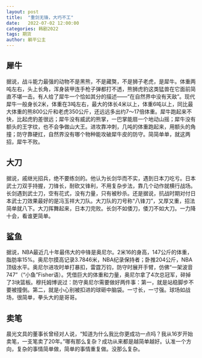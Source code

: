 ```yaml
---
layout: post
title:  "重剑无锋，大巧不工"
date:   2022-07-02 12:00:00
categories: 韩剧2022
tags: 期货
author: 躺平公主
---
```



## 犀牛
据说，战斗能力最强的动物不是黑熊，不是藏獒，不是狮子老虎，是犀牛。体重两吨左右，头上长角，浑身装甲连手枪子弹都打不透，熊狮虎豹这类猛兽在它面前简直不堪一击。有人给了犀牛一个恰如其分的描述——“在自然界中没有天敌”。现代犀牛一般身长2米，体重在3吨左右，最大的体长4米以上，体重6吨以上，同比最大体重的熊800公斤和老虎350公斤，还远远多出约7～17倍体重。犀牛跑起来不快，比起虎豹差很远；犀牛没有威武的熊掌，一巴掌能扇一个地动山摇；犀牛没有额头的王字纹，也不会争做山大王。进攻靠冲刺，几吨的体重跑起来，用额头的角撞；防守靠硬扛，自然界没有哪个物种能攻破犀牛皮的防守。简简单单，就这两招，犀牛不败。

## 大刀
据说，戚继光招兵，绝不要练剑的。他认为长剑华而不实，遇到日本刀吃亏。日本武士刀双手持握，刀锋长，耐砍又锋利，不用复杂步法，靠几个动作就横行战场。长剑遇到武士刀，空有花式，没有力量，只有被秒杀。还是据说，抗战时期对付日本武士刀效果最好的是冯玉祥大刀队。大刀队的刀号称“八锋刀”，又厚又重，招法简单就八下。大刀挥舞起来，日本刀完败。长剑不如倭刀，倭刀不如大刀。一力降十会，看谁更简单。

## 鲨鱼
据说，NBA最近几十年最伟大的中锋是奥尼尔。2米16的身高，147公斤的体重，脂肪率15%。奥尼尔摸高记录3.7846米，NBA纪录保持者；卧推204公斤，NBA顶级水平。奥尼尔进攻时单打暴扣，雷霆万钧，防守时展开手臂，仿佛“一架波音747”（“小鱼”Fisher语）。凭借巨大的体重和力量，奥尼尔拿了4次总冠军，碎掉了3块篮板。穆托姆博说过：防守奥尼尔需要做好两件事：第一，就是站稳脚步不要被撞倒。第二，就是小心别被扣进的球砸中脑袋。一寸长，一寸强。球场如战场，很简单，拳头大的是哥哥。

## 卖笔
晨光文具的董事长曾经对人说，“知道为什么我比你更成功一点吗？我从16岁开始卖笔，一支笔卖了20年。”哪有那么复杂？成功从来都是越简单越好。认准一个方向，复杂的事情简单做，简单的事情重复做。没那么复杂。
